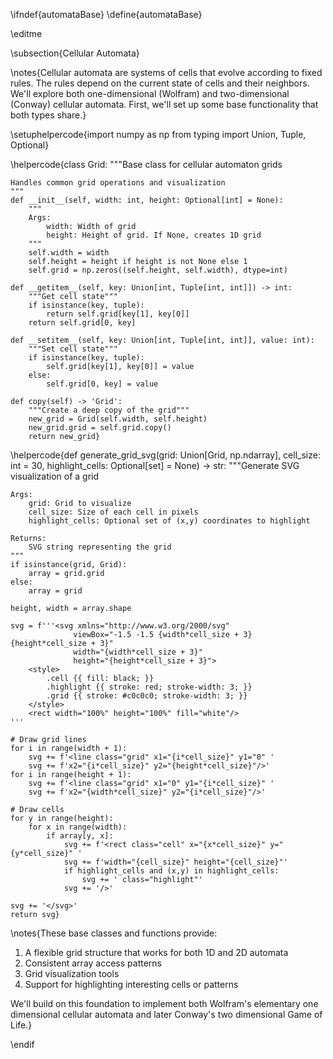 \ifndef{automataBase}
\define{automataBase}

\editme

\subsection{Cellular Automata}

\notes{Cellular automata are systems of cells that evolve according to fixed rules. The rules depend on the current state of cells and their neighbors. We'll explore both one-dimensional (Wolfram) and two-dimensional (Conway) cellular automata. First, we'll set up some base functionality that both types share.}

\setuphelpercode{import numpy as np
from typing import Union, Tuple, Optional}

\helpercode{class Grid:
    """Base class for cellular automaton grids
    
    Handles common grid operations and visualization
    """
    def __init__(self, width: int, height: Optional[int] = None):
        """
        Args:
            width: Width of grid
            height: Height of grid. If None, creates 1D grid
        """
        self.width = width
        self.height = height if height is not None else 1
        self.grid = np.zeros((self.height, self.width), dtype=int)
        
    def __getitem__(self, key: Union[int, Tuple[int, int]]) -> int:
        """Get cell state"""
        if isinstance(key, tuple):
            return self.grid[key[1], key[0]]
        return self.grid[0, key]
        
    def __setitem__(self, key: Union[int, Tuple[int, int]], value: int):
        """Set cell state"""
        if isinstance(key, tuple):
            self.grid[key[1], key[0]] = value
        else:
            self.grid[0, key] = value
            
    def copy(self) -> 'Grid':
        """Create a deep copy of the grid"""
        new_grid = Grid(self.width, self.height)
        new_grid.grid = self.grid.copy()
        return new_grid}

\helpercode{def generate_grid_svg(grid: Union[Grid, np.ndarray], 
                        cell_size: int = 30,
                        highlight_cells: Optional[set] = None) -> str:
    """Generate SVG visualization of a grid
    
    Args:
        grid: Grid to visualize
        cell_size: Size of each cell in pixels
        highlight_cells: Optional set of (x,y) coordinates to highlight
        
    Returns:
        SVG string representing the grid
    """
    if isinstance(grid, Grid):
        array = grid.grid
    else:
        array = grid
        
    height, width = array.shape
    
    svg = f'''<svg xmlns="http://www.w3.org/2000/svg"
                  viewBox="-1.5 -1.5 {width*cell_size + 3} {height*cell_size + 3}"
                  width="{width*cell_size + 3}"
                  height="{height*cell_size + 3}">
        <style>
            .cell {{ fill: black; }}
            .highlight {{ stroke: red; stroke-width: 3; }}
            .grid {{ stroke: #c0c0c0; stroke-width: 3; }}
        </style>
        <rect width="100%" height="100%" fill="white"/>
    '''
    
    # Draw grid lines
    for i in range(width + 1):
        svg += f'<line class="grid" x1="{i*cell_size}" y1="0" '
        svg += f'x2="{i*cell_size}" y2="{height*cell_size}"/>'
    for i in range(height + 1):
        svg += f'<line class="grid" x1="0" y1="{i*cell_size}" '
        svg += f'x2="{width*cell_size}" y2="{i*cell_size}"/>'
        
    # Draw cells
    for y in range(height):
        for x in range(width):
            if array[y, x]:
                svg += f'<rect class="cell" x="{x*cell_size}" y="{y*cell_size}" '
                svg += f'width="{cell_size}" height="{cell_size}"'
                if highlight_cells and (x,y) in highlight_cells:
                    svg += ' class="highlight"'
                svg += '/>'
                
    svg += '</svg>'
    return svg}

\notes{These base classes and functions provide:
1. A flexible grid structure that works for both 1D and 2D automata
2. Consistent array access patterns
3. Grid visualization tools
4. Support for highlighting interesting cells or patterns

We'll build on this foundation to implement both Wolfram's elementary one dimensional cellular automata and later Conway's two dimensional Game of Life.}

\endif
